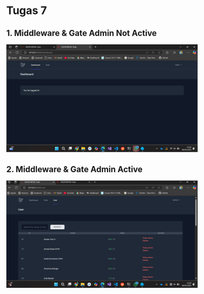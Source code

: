 # Tugas 7
 
 ## 1. Middleware & Gate Admin Not Active
 ![alt text](<Screenshoot/tugas7/Screenshot 2025-05-06 152622.png>)

## 2. Middleware & Gate Admin Active
 ![alt text](<Screenshoot/tugas7/Screenshot 2025-05-06 154307.png>)